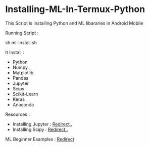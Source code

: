 # Installing-ML-In-Termux-Python
This Script is installing Python and ML libararies in Android Mobile

Running Script : 

sh ml-install.sh

It Install :

* Python 
* Numpy
* Matplotlib
* Pandas 
* Jupyter
* Scipy
* Scikit-Learn
* Keras
* Anaconda

Resources :
 
* Installing Jupyter : [Redirect..](http://www.leouieda.com/blog/scipy-on-android.html)
* Installing Scipy : [Redirect..](https://wiki.termux.com/wiki/Package_Management#its-pointless_.28live_the_dream.29)

ML Beginner Examples : [Redirect](https://github.com/Subarno/MachineLearningPracticePrograms)